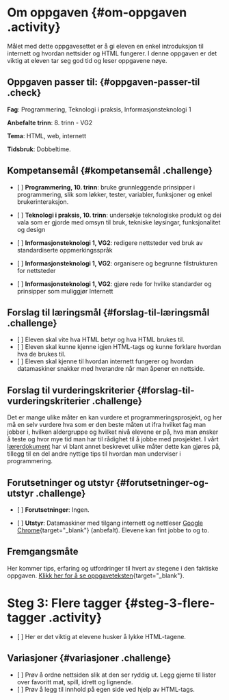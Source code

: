# Om oppgaven {#om-oppgaven .activity}

Målet med dette oppgavesettet er å gi eleven en enkel introduksjon til
internett og hvordan nettsider og HTML fungerer. I denne oppgaven er det
viktig at eleven tar seg god tid og leser oppgavene nøye.

## Oppgaven passer til: {#oppgaven-passer-til .check}

**Fag**: Programmering, Teknologi i praksis, Informasjonsteknologi 1

**Anbefalte trinn**: 8. trinn - VG2

**Tema**: HTML, web, internett

**Tidsbruk**: Dobbeltime.

## Kompetansemål {#kompetansemål .challenge}

-   \[ \] **Programmering, 10. trinn**: bruke grunnleggende prinsipper i
    programmering, slik som løkker, tester, variabler, funksjoner og
    enkel brukerinteraksjon.

-   \[ \] **Teknologi i praksis, 10. trinn**: undersøkje teknologiske
    produkt og dei vala som er gjorde med omsyn til bruk, tekniske
    løysingar, funksjonalitet og design

-   \[ \] **Informasjonsteknologi 1, VG2**: redigere nettsteder ved bruk
    av standardiserte oppmerkingsspråk

-   \[ \] **Informasjonsteknologi 1, VG2**: organisere og begrunne
    filstrukturen for nettsteder

-   \[ \] **Informasjonsteknologi 1, VG2**: gjøre rede for hvilke
    standarder og prinsipper som muliggjør Internett

## Forslag til læringsmål {#forslag-til-læringsmål .challenge}

-   \[ \] Eleven skal vite hva HTML betyr og hva HTML brukes til.
-   \[ \] Eleven skal kunne kjenne igjen HTML-tags og kunne forklare
    hvordan hva de brukes til.
-   \[ \] Eleven skal kjenne til hvordan internett fungerer og hvordan
    datamaskiner snakker med hverandre når man åpener en nettside.

## Forslag til vurderingskriterier {#forslag-til-vurderingskriterier .challenge}

Det er mange ulike måter en kan vurdere et programmeringsprosjekt, og
her må en selv vurdere hva som er den beste måten ut ifra hvilket fag
man jobber i, hvilken aldergruppe og hvilket nivå elevene er på, hva man
ønsker å teste og hvor mye tid man har til rådighet til å jobbe med
prosjektet. I vårt
[lærerdokument](../../pages/hvordan_bruke_lærerveiledning.html) har vi
blant annet beskrevet ulike måter dette kan gjøres på, tillegg til en
del andre nyttige tips til hvordan man underviser i programmering.

## Forutsetninger og utstyr {#forutsetninger-og-utstyr .challenge}

-   \[ \] **Forutsetninger**: Ingen.

-   \[ \] **Utstyr**: Datamaskiner med tilgang internett og nettleser
    [Google
    Chrome](https://www.google.com/chrome/browser/desktop/index.html){target="_blank"}
    (anbefalt). Elevene kan fint jobbe to og to.

## Fremgangsmåte

Her kommer tips, erfaring og utfordringer til hvert av stegene i den
faktiske oppgaven. [Klikk her for å se
oppgaveteksten](introduksjon_til_web.html){target="_blank"}.

# Steg 3: Flere tagger {#steg-3-flere-tagger .activity}

-   \[ \] Her er det viktig at elevene husker å lykke HTML-tagene.

## Variasjoner {#variasjoner .challenge}

-   \[ \] Prøv å ordne nettsiden slik at den ser ryddig ut. Legg gjerne
    til lister over favoritt mat, spill, idrett og lignende.
-   \[ \] Prøv å legg til innhold på egen side ved hjelp av HTML-tags.

